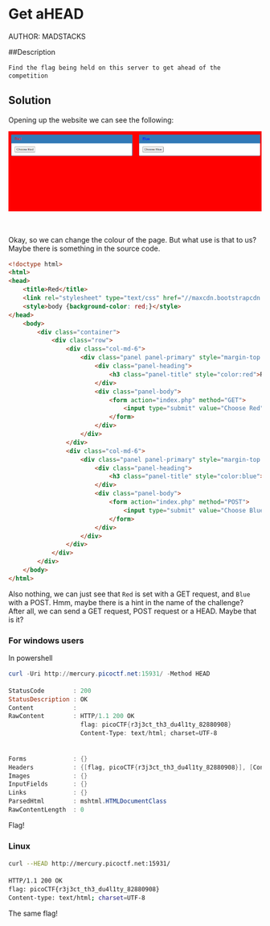 # Get aHEAD

AUTHOR: MADSTACKS

##Description

```
Find the flag being held on this server to get ahead of the competition
```

## Solution

Opening up the website we can see the following: 
</br>

![website](./website.png)

</br>

Okay, so we can change the colour of the page. But what use is that to us? Maybe there is something in the source code.
```html
<!doctype html>
<html>
<head>
    <title>Red</title>
    <link rel="stylesheet" type="text/css" href="//maxcdn.bootstrapcdn.com/bootstrap/3.3.5/css/bootstrap.min.css">
	<style>body {background-color: red;}</style>
</head>
	<body>
		<div class="container">
			<div class="row">
				<div class="col-md-6">
					<div class="panel panel-primary" style="margin-top:50px">
						<div class="panel-heading">
							<h3 class="panel-title" style="color:red">Red</h3>
						</div>
						<div class="panel-body">
							<form action="index.php" method="GET">
								<input type="submit" value="Choose Red"/>
							</form>
						</div>
					</div>
				</div>
				<div class="col-md-6">
					<div class="panel panel-primary" style="margin-top:50px">
						<div class="panel-heading">
							<h3 class="panel-title" style="color:blue">Blue</h3>
						</div>
						<div class="panel-body">
							<form action="index.php" method="POST">
								<input type="submit" value="Choose Blue"/>
							</form>
						</div>
					</div>
				</div>
			</div>
		</div>
	</body>
</html>
```
Also nothing, we can just see that `Red` is set with a GET request, and `Blue` with a POST. Hmm, maybe there is a hint in the name of the challenge? After all, we can send a GET request, POST request or a HEAD. Maybe that is it? 

### For windows users
In powershell
```powershell
curl -Uri http://mercury.picoctf.net:15931/ -Method HEAD

StatusCode        : 200
StatusDescription : OK
Content           :
RawContent        : HTTP/1.1 200 OK
                    flag: picoCTF{r3j3ct_th3_du4l1ty_82880908}
                    Content-Type: text/html; charset=UTF-8


Forms             : {}
Headers           : {[flag, picoCTF{r3j3ct_th3_du4l1ty_82880908}], [Content-Type, text/html; charset=UTF-8]}
Images            : {}
InputFields       : {}
Links             : {}
ParsedHtml        : mshtml.HTMLDocumentClass
RawContentLength  : 0
```
Flag! 

### Linux
```bash
curl --HEAD http://mercury.picoctf.net:15931/

HTTP/1.1 200 OK
flag: picoCTF{r3j3ct_th3_du4l1ty_82880908}
Content-type: text/html; charset=UTF-8
```
The same flag!
